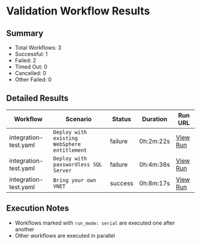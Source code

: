 # Validation Workflow Results

## Summary
- Total Workflows: 3
- Successful: 1
- Failed: 2
- Timed Out: 0
- Cancelled: 0
- Other Failed: 0

## Detailed Results

| Workflow | Scenario | Status | Duration | Run URL |
|----------|----------|---------|-----------|----------|
| integration-test.yaml | `Deploy with existing WebSphere entitlement` | failure | 0h:2m:22s | [View Run](https://github.com/azure-javaee/azure.websphere-traditional.singleserver/actions/runs/16564154909) |
| integration-test.yaml | `Deploy with passwordless SQL Server` | failure | 0h:4m:36s | [View Run](https://github.com/azure-javaee/azure.websphere-traditional.singleserver/actions/runs/16564156914) |
| integration-test.yaml | `Bring your own VNET` | success | 0h:8m:17s | [View Run](https://github.com/azure-javaee/azure.websphere-traditional.singleserver/actions/runs/16564159143) |


## Execution Notes
- Workflows marked with `run_mode: serial` are executed one after another
- Other workflows are executed in parallel
